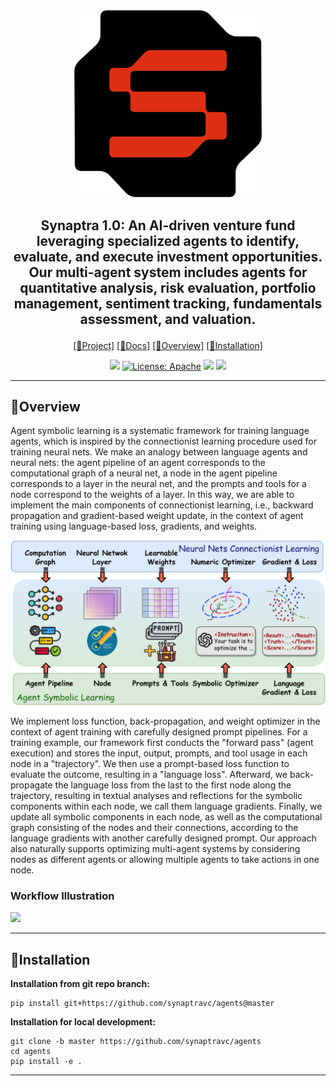 <div align="center">
<img src='./assets/agentslogo.png'  width=300px>

## <p align="center">Synaptra 1.0: An AI-driven venture fund leveraging specialized agents to identify, evaluate, and execute investment opportunities. Our multi-agent system includes agents for quantitative analysis, risk evaluation, portfolio management, sentiment tracking, fundamentals assessment, and valuation.</p>

<p align="center">
<a href="https://github.com/Synaptravc/agents/">[🤖Project]</a>
<a href="https://synaptra.gitbook.io/synaptra/">[📝Docs]</a>
<a href="#overview">[🌟Overview]</a>
<a href="#installation">[🔧Installation]</a>
</p>

![](https://img.shields.io/badge/version-v1.0.0-blue)
[![License: Apache](https://img.shields.io/badge/License-Apache2.0-yellow.svg)](https://opensource.org/license/apache-2-0)
![](https://img.shields.io/github/last-commit/synaptravc/agents?color=green)
![](https://img.shields.io/badge/PRs-Welcome-red) 

---

</div>

## 🌟Overview

Agent symbolic learning is a systematic framework for training language agents, which is inspired by the connectionist learning procedure used for training neural nets. We make an analogy between language agents and neural nets: the agent pipeline of an agent corresponds to the computational graph of a neural net, a node in the agent pipeline corresponds to a layer in the neural net, and the prompts and tools for a node correspond to the weights of a layer. In this way, we are able to implement the main components of connectionist learning, i.e., backward propagation and gradient-based weight update, in the context of agent training using language-based loss, gradients, and weights.

<img src='./assets/overview.png'>

We implement loss function, back-propagation, and weight optimizer in the context of agent training with carefully designed prompt pipelines. For a training example, our framework first conducts the "forward pass" (agent execution) and stores the input, output, prompts, and tool usage in each node in a "trajectory". We then use a prompt-based loss function to evaluate the outcome, resulting in a "language loss". Afterward, we back-propagate the language loss from the last to the first node along the trajectory, resulting in textual analyses and reflections for the symbolic components within each node, we call them language gradients. Finally, we update all symbolic components in each node, as well as the computational graph consisting of the nodes and their connections, according to the language gradients with another carefully designed prompt. Our approach also naturally supports optimizing multi-agent systems by considering nodes as different agents or allowing multiple agents to take actions in one node. 

### Workflow Illustration

<img src='./assets/workflow.gif'>

---


## 🔧Installation

**Installation from git repo branch:**
```
pip install git+https://github.com/synaptravc/agents@master
```

**Installation for local development:**
```
git clone -b master https://github.com/synaptravc/agents
cd agents
pip install -e .
```

---
